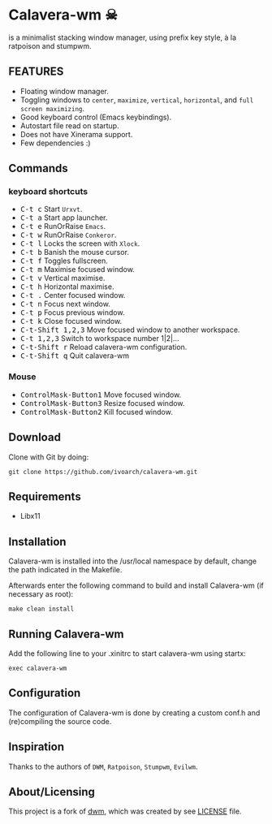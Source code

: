 # Calavera-wm ☠

is a minimalist stacking window manager, using prefix key style, à la ratpoison and stumpwm.

FEATURES
--------
- Floating window manager.
- Toggling windows to `center`, `maximize`, `vertical`, `horizontal`, and `full screen maximizing`.
- Good keyboard control (Emacs keybindings).
- Autostart file read on startup.
- Does not have Xinerama support.
- Few dependencies :)

Commands
-----------------

### keyboard shortcuts

- <kbd>C-t c</kbd> Start `Urxvt`.
- <kbd>C-t a</kbd> Start app launcher.
- <kbd>C-t e</kbd> RunOrRaise `Emacs`.
- <kbd>C-t w</kbd> RunOrRaise `Conkeror`.
- <kbd>C-t l</kbd> Locks the screen with `Xlock`.
- <kbd>C-t b</kbd> Banish the mouse cursor.
- <kbd>C-t f</kbd> Toggles fullscreen.
- <kbd>C-t m</kbd> Maximise focused window.
- <kbd>C-t v</kbd> Vertical maximise.
- <kbd>C-t h</kbd> Horizontal maximise.
- <kbd>C-t .</kbd> Center focused window.
- <kbd>C-t n</kbd> Focus next window.
- <kbd>C-t p</kbd> Focus previous window.
- <kbd>C-t k</kbd> Close focused window.
- <kbd>C-t-Shift 1,2,3</kbd> Move focused window to another workspace.
- <kbd>C-t 1,2,3</kbd> Switch to workspace number 1|2|...
- <kbd>C-t-Shift r</kbd> Reload calavera-wm configuration.
- <kbd>C-t-Shift q</kbd> Quit calavera-wm

### Mouse

- <kbd>ControlMask\-Button1</kbd> Move focused window.
- <kbd>ControlMask\-Button3</kbd> Resize focused window.
- <kbd>ControlMask\-Button2</kbd> Kill focused window.

Download
--------
Clone with Git by doing:

    git clone https://github.com/ivoarch/calavera-wm.git

Requirements
------------
- Libx11

Installation
------------
Calavera-wm is installed into the /usr/local namespace by default,
change the path indicated in the Makefile.

Afterwards enter the following command to build and install Calavera-wm (if
necessary as root):

    make clean install

Running Calavera-wm
-----------
Add the following line to your .xinitrc to start calavera-wm using startx:

    exec calavera-wm

Configuration
-------------
The configuration of Calavera-wm is done by creating a custom conf.h
and (re)compiling the source code.

Inspiration
-------------
Thanks to the authors of `DWM`, `Ratpoison`, `Stumpwm`, `Evilwm`.

About/Licensing
----------------
This project is a fork of [dwm](http://dwm.suckless.org/), which was created by see [LICENSE](https://raw.github.com/ivoarch/calavera-wm/master/LICENSE) file.
